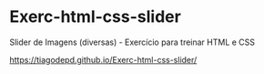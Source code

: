 # Exerc-html-css-slider
Slider de Imagens (diversas) - Exercício para treinar HTML e CSS 

https://tiagodepd.github.io/Exerc-html-css-slider/

